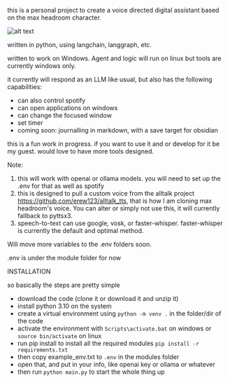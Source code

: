 this is a personal project to create a voice directed digital assistant based on the max headroom character.

![alt text](https://www.cartoonbrew.com/wp-content/uploads/2013/05/maxheadroom_main-1280x600.jpg)

written in python, using langchain, langgraph, etc.

written to work on Windows. Agent and logic will run on linux but tools are currently windows only.

it currently will respond as an LLM like usual, but also has the following capabilities:

- can also control spotify
- can open applications on windows
- can change the focused window
- set timer
- coming soon:  journalling in markdown, with a save target for obsidian

this is a fun work in progress. if you want to use it and or develop for it be my guest. would love to have more tools designed.

Note:

1) this will work with openai or ollama models. you will need to set up the .env for that as well as spotify
2) this is designed to pull a custom voice from the alltalk project https://github.com/erew123/alltalk_tts, that is how I am cloning max headroom's voice. You can alter or simply not use this, it will currently fallback to pyttsx3.
3) speech-to-text can use google, vosk, or faster-whisper. faster-whisper is currently the default and optimal method.

Will move more variables to the .env folders soon.

.env is under the module folder for now


INSTALLATION


so basically the steps are pretty simple

- download the code (clone it or download it and unzip it)
- install python 3.10 on the system
- create a virtual environment using `python -m venv .` in the folder/dir of the code
- activate the environment with `Scripts\activate.bat` on windows or `source bin/activate` on linux
- run pip install to install all the required modules `pip install -r requirements.txt`
- then copy example_env.txt to `.env` in the modules folder
- open that, and put in your info, like openai key or ollama or whatever
- then run `python main.py` to start the whole thing up
